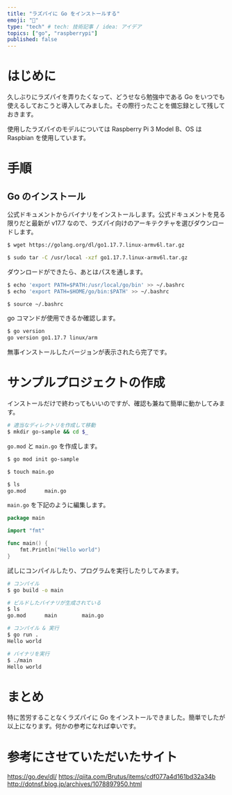 ```yaml
---
title: "ラズパイに Go をインストールする"
emoji: "🕌"
type: "tech" # tech: 技術記事 / idea: アイデア
topics: ["go", "raspberrypi"]
published: false
---
```

# はじめに

久しぶりにラズパイを弄りたくなって、どうせなら勉強中である Go をいつでも使えるしておこうと導入してみました。その際行ったことを備忘録として残しておきます。

使用したラズパイのモデルについては Raspberry Pi 3 Model B、OS は Raspbian を使用しています。

# 手順

## Go のインストール

公式ドキュメントからバイナリをインストールします。公式ドキュメントを見る限りだと最新が v17.7 なので、ラズパイ向けのアーキテクチャを選びダウンロードします。

```sh
$ wget https://golang.org/dl/go1.17.7.linux-armv6l.tar.gz

$ sudo tar -C /usr/local -xzf go1.17.7.linux-armv6l.tar.gz
```

ダウンロードができたら、あとはパスを通します。

```sh
$ echo 'export PATH=$PATH:/usr/local/go/bin' >> ~/.bashrc
$ echo 'export PATH=$HOME/go/bin:$PATH' >> ~/.bashrc

$ source ~/.bashrc
```

go コマンドが使用できるか確認します。

```sh
$ go version
go version go1.17.7 linux/arm
```

無事インストールしたバージョンが表示されたら完了です。

# サンプルプロジェクトの作成

インストールだけで終わってもいいのですが、確認も兼ねて簡単に動かしてみます。

```sh
# 適当なディレクトリを作成して移動
$ mkdir go-sample && cd $_
```

`go.mod` と `main.go` を作成します。

```sh
$ go mod init go-sample

$ touch main.go

$ ls
go.mod		main.go
```

`main.go` を下記のように編集します。

```go:main.go
package main

import "fmt"

func main() {
    fmt.Println("Hello world")
}
```

試しにコンパイルしたり、プログラムを実行したりしてみます。

```sh
# コンパイル
$ go build -o main

# ビルドしたバイナリが生成されている
$ ls
go.mod		main		main.go

# コンパイル & 実行
$ go run .
Hello world

# バイナリを実行
$ ./main
Hello world
```

# まとめ

特に苦労することなくラズパイに Go をインストールできました。簡単でしたが以上になります。何かの参考になれば幸いです。

# 参考にさせていただいたサイト

https://go.dev/dl/
https://qiita.com/Brutus/items/cdf077a4d161bd32a34b
http://dotnsf.blog.jp/archives/1078897950.html
